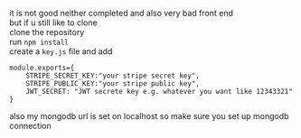it is not good neither completed and also very bad front end<br> but if u still like to clone<br>
clone the repository 
<br> run ```npm install```<br>
create a ```key.js``` file
and add<br>
```
module.exports={
    STRIPE_SECRET_KEY:"your stripe secret key",
    STRIPE_PUBLIC_KEY:"your stripe public key",
    JWT_SECRET: "JWT secrete key e.g. whatever you want like 12343321"
}
```
also my mongodb url  is set  on localhost so make sure you set up mongodb connection
